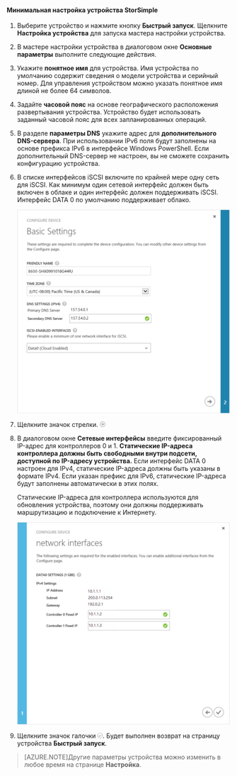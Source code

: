 
#### Минимальная настройка устройства StorSimple

1. Выберите устройство и нажмите кнопку **Быстрый запуск**. Щелкните **Настройка устройства** для запуска мастера настройки устройства.

2. В мастере настройки устройства в диалоговом окне **Основные параметры** выполните следующие действия.
  1. Укажите **понятное имя** для устройства. Имя устройства по умолчанию содержит сведения о модели устройства и серийный номер. Для управления устройством можно указать понятное имя длиной не более 64 символов.
  2. Задайте **часовой пояс** на основе географического расположения развертывания устройства. Устройство будет использовать заданный часовой пояс для всех запланированных операций.
  3. В разделе **параметры DNS** укажите адрес для **дополнительного DNS-сервера**. При использовании IPv6 поля будут заполнены на основе префикса IPv6 в интерфейсе Windows PowerShell. Если дополнительный DNS-сервер не настроен, вы не сможете сохранить конфигурацию устройства.
  4. В списке интерфейсов iSCSI включите по крайней мере одну сеть для iSCSI. Как минимум один сетевой интерфейс должен быть включен в облаке и один интерфейс должен поддерживать iSCSI. Интерфейс DATA 0 по умолчанию поддерживает облако.
 
      ![Базовые параметры минимальной настройки StorSimple](./media/storsimple-complete-minimum-device-setup/HCS_MinDeviceSetupBasicSettings1-include.png)

3. Щелкните значок стрелки. ![Значок стрелки StorSimple](./media/storsimple-complete-minimum-device-setup/HCS_ArrowIcon-include.png)

4. В диалоговом окне **Сетевые интерфейсы** введите фиксированный IP-адрес для контроллеров 0 и 1. **Статические IP-адреса контроллера должны быть свободными внутри подсети, доступной по IP-адресу устройства.** Если интерфейс DATA 0 настроен для IPv4, статические IP-адреса должны быть указаны в формате IPv4. Если указан префикс для IPv6, статические IP-адреса будут заполнены автоматически в этих полях.

    Статические IP-адреса для контроллера используются для обновления устройства, поэтому они должны поддерживать маршрутизацию и подключение к Интернету.

    ![Сетевые интерфейсы для минимальной настройки устройства StorSimple](./media/storsimple-complete-minimum-device-setup/HCS_MinDeviceSetupNetworkInterfaces2-include.png)

5. Щелкните значок галочки ![Значок флажка StorSimple](./media/storsimple-complete-minimum-device-setup/HCS_CheckIcon-include.png). Будет выполнен возврат на страницу устройства **Быстрый запуск**.

 >[AZURE.NOTE]Другие параметры устройства можно изменить в любое время на странице **Настройка**.

<!---HONumber=July15_HO4-->